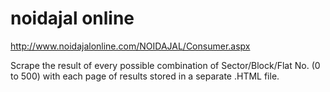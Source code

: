 # noidajal online

http://www.noidajalonline.com/NOIDAJAL/Consumer.aspx

Scrape the result of every possible combination of Sector/Block/Flat No. (0 to 500) with each
page of results stored in a separate .HTML file.


